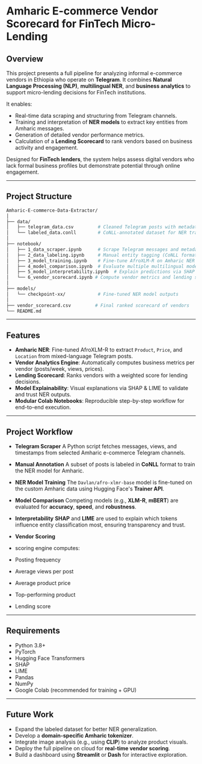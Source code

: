 # Amharic E-commerce Vendor Scorecard for FinTech Micro-Lending

## Overview

This project presents a full pipeline for analyzing informal e-commerce vendors in Ethiopia who operate on **Telegram**. It combines **Natural Language Processing (NLP)**, **multilingual NER**, and **business analytics** to support micro-lending decisions for FinTech institutions.

It enables:
- Real-time data scraping and structuring from Telegram channels.
- Training and interpretation of **NER models** to extract key entities from Amharic messages.
- Generation of detailed vendor performance metrics.
- Calculation of a **Lending Scorecard** to rank vendors based on business activity and engagement.

Designed for **FinTech lenders**, the system helps assess digital vendors who lack formal business profiles but demonstrate potential through online engagement.

---

## Project Structure

```bash
Amharic-E-commerce-Data-Extractor/
│
├── data/
│   ├── telegram_data.csv         # Cleaned Telegram posts with metadata
│   └── labeled_data.conll        # CoNLL-annotated dataset for NER training
│
├── notebook/
│   ├── 1_data_scraper.ipynb      # Scrape Telegram messages and metadata
│   ├── 2_data_labeling.ipynb     # Manual entity tagging (CoNLL format)
│   ├── 3_model_training.ipynb    # Fine-tune AfroXLM-R on Amharic NER task
│   ├── 4_model_comparison.ipynb  # Evaluate multiple multilingual models
│   ├── 5_model_interpretability.ipynb  # Explain predictions via SHAP & LIME
│   └── 6_vendor_scorecard.ipynb # Compute vendor metrics and lending score
│
├── models/
│   └── checkpoint-xx/            # Fine-tuned NER model outputs
│
├── vendor_scorecard.csv         # Final ranked scorecard of vendors
└── README.md
```
---

## Features

- **Amharic NER**: Fine-tuned AfroXLM-R to extract `Product`, `Price`, and `Location` from mixed-language Telegram posts.
- **Vendor Analytics Engine**: Automatically computes business metrics per vendor (posts/week, views, prices).
- **Lending Scorecard**: Ranks vendors with a weighted score for lending decisions.
- **Model Explainability**: Visual explanations via SHAP & LIME to validate and trust NER outputs.
- **Modular Colab Notebooks**: Reproducible step-by-step workflow for end-to-end execution.

---

## Project Workflow

- **Telegram Scraper**
A Python script fetches messages, views, and timestamps from selected Amharic e-commerce Telegram channels.

- **Manual Annotation**
A subset of posts is labeled in **CoNLL** format to train the NER model for Amharic.

- **NER Model Training**
The `Davlan/afro-xlmr-base` model is fine-tuned on the custom Amharic data using Hugging Face's **Trainer API**.

- **Model Comparison**
Competing models (e.g., **XLM-R**, **mBERT**) are evaluated for **accuracy**, **speed**, and **robustness**.

- **Interpretability**
**SHAP** and **LIME** are used to explain which tokens influence entity classification most, ensuring transparency and trust.

- **Vendor Scoring**
- scoring engine computes:
- Posting frequency  
- Average views per post  
- Average product price  
- Top-performing product  
- Lending score  

--- 

## Requirements

- Python 3.8+
- PyTorch
- Hugging Face Transformers
- SHAP
- LIME
- Pandas
- NumPy
- Google Colab (recommended for training + GPU)

---

## Future Work

- Expand the labeled dataset for better NER generalization.
- Develop a **domain-specific Amharic tokenizer**.
- Integrate image analysis (e.g., using **CLIP**) to analyze product visuals.
- Deploy the full pipeline on cloud for **real-time vendor scoring**.
- Build a dashboard using **Streamlit** or **Dash** for interactive exploration.
